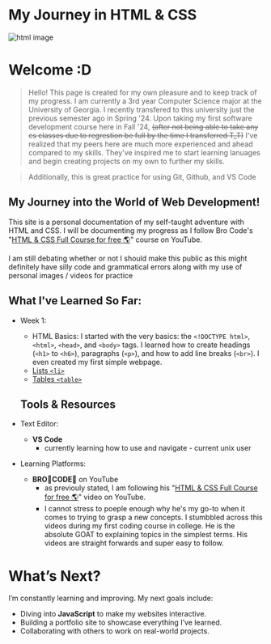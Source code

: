 # My Journey in HTML & CSS
![html image](https://camo.githubusercontent.com/21bb8ae3629c4852404841252c65baa38426e4c0d01a68a0f7e6fd121d4649dc/68747470733a2f2f7777772e69696d2e66722f65636f6c652d7765622f77702d636f6e74656e742f75706c6f6164732f323031372f30312f48544d4c352e6a7067)




# Welcome :D
  > Hello! This page is created for my own pleasure and to keep track of my progress. I am currently a 3rd year Computer Science major at the University of Georgia. I recently transfered to this university just the previous semester ago in Spring '24. Upon taking my first software development course here in Fall '24, ~~(after not being able to take any cs classes due to regrestion be full by the time I transferred T_T)~~ I've realized that my peers here are much more experienced and ahead compared to my skills. They've inspired me to start learning lanuages and begin creating projects on my own to further my skills. 

  > Additionally, this is great practice for using Git, Github, and VS Code 
  


  ## My Journey into the World of Web Development!
  This site is a personal documentation of my self-taught adventure with HTML and CSS. I will be documenting my progress as I follow Bro Code's "[HTML & CSS Full Course for free 🌎](https://youtu.be/HGTJBPNC-Gw?si=_2w9kbhNrYdMdfwx)" course on YouTube. 

   I am still debating whether or not I should make this public as this might definitely have silly code and grammatical errors along with my use of personal images / videos for practice 


















## What I've Learned So Far:

- Week 1: 
    - HTML Basics: I started with the very basics: the `<!DOCTYPE html>`, `<html>`, `<head>`, and `<body>` tags. I learned how to create headings (`<h1>` to `<h6>`), paragraphs (`<p>`), and how to add line breaks (`<br>`). I even created my first simple webpage.
    - [Lists `<li>`](https://github.com/127jackie/Website/blob/main/week%201/Lists/LISTS.md#lists-li)
    - [Tables `<table>`]()




   

















  ## Tools & Resources
- Text Editor: 
    - **VS Code**
        - currently learning how to use and navigate - current unix user
- Learning Platforms: 
    - **BRO👏CODE👏** on YouTube
        - as previouly stated, I am following his "[HTML & CSS Full Course for free 🌎](https://youtu.be/HGTJBPNC-Gw?si=_2w9kbhNrYdMdfwx)" video on YouTube. 
        - I cannot stress to poeple enough why he's my go-to when it comes to trying to grasp a new concepts. I stumbbled across this videos during my first coding course in college. He is the absolute GOAT to explaining topics in the simplest terms. His videos are straight forwards and super easy to follow. 






# What’s Next?
I’m constantly learning and improving. My next goals include:
- Diving into **JavaScript** to make my websites interactive.
- Building a portfolio site to showcase everything I’ve learned.
- Collaborating with others to work on real-world projects.

